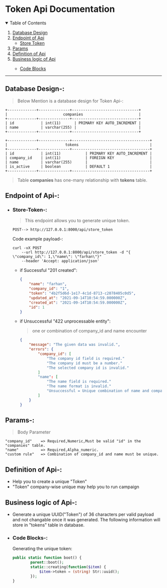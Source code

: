 #  Token Api Documentation


<!-- TABLE OF CONTENTS -->
<details open="open">
  <summary>Table of Contents</summary>

  <ol>
    <li>
      <a href="#database-design">Database Design</a>
    </li>
    <li>
      <a href="#endpoint-of-api">Endpoint of Api</a>
      <ul>
        <li><a href="#store-token">Store Token</a></li>
      </ul>
    </li>
    <li><a href="#params-:">Params</a></li>
    <li><a href="#definition-of-api">Definition of Api</a></li>
    <li><a href="#business-logic-of-api">Business logic of Api</a></li>
        <ul>
            <li><a href="#code-blocks">Code Blocks</a></li>
        </ul>
  </ol>
</details>

---

## Database Design-:
 > Below Mention is a database design for Token Api-:



```shell
+-------------+--------------+------------------------------+
|                         companies                         |
+-------------+--------------+------------------------------+
| id            | int(11)      | PRIMARY KEY AUTO_INCREMENT |
| name          | varchar(255) |                            |
+-------------+--------------+------------------------------+

+-------------+--------------+-----------------------------------+
|                          tokens                                |
+-------------+--------------+-----------------------------------+
| id            | int(11)           | PRIMARY KEY AUTO_INCREMENT |
| company_id    | int(11)           | FOREIGN KEY                |
| name          | varchar(255)      |                            |
| is_active     | boolean           | DEFAULT 1                  |
+-------------+--------------+-----------------------------------+
```

> Table **companies**  has one-many relationship with **tokens** table.


## Endpoint of Api-:

*   ### Store-Token-:
    > This endpoint allows you to generate unique token.

    ```curl
    POST--> http://127.0.0.1:8000/api/store_token
    ```

    Code example payload-:
    ```
    curl -vX POST 
        --url http://127.0.0.1:8000/api/store_token -d "{ \"company_id\": 1,\"name\": \"farhan\"}"
        --header 'Accept: application/json'
    ```

    
    * if Successful "201 created":
        ```json
        {
            "name": "farhan",
            "company_id": "1",
            "token": "4b2f5d6d-1e17-4c1d-8713-c2078405c0d5",
            "updated_at": "2021-09-14T10:54:59.000000Z",
            "created_at": "2021-09-14T10:54:59.000000Z",
            "id": 1
        }
        ```

    * if Unsuccessful "422 unprocessable entity":
        > one or combination of company_id and name encounter 


        ```json
        {
            "message": "The given data was invalid.",
            "errors": {
                "company_id": [
                    "The company id field is required."
                    "The company id must be a number."
                    "The selected company id is invalid."
                ]
                "name": [
                    "The name field is required."
                    "The name format is invalid."
                    "Unsuccessful = Unique combination of name and company_id already exists."
                ]
            }   
        }
        ```

## Params-:
> Body Parameter 
    
    
    "company_id"    => Required,Numeric,Must be valid "id" in the "companies" table.
    "name"          => Required,Alpha_numeric.
    "custom rule"   => Combination of company_id and name must be unique.


## Definition of Api-:
* Help you to create a unique "Token"
* "Token" company-wise unique may help you to run campaign

## Business logic of Api-:
* Generate a unique UUID("Token") of 36 characters per valid payload and not changable once it was generated. The following information will store in "tokens" table in database.
* ### Code Blocks-:
    Generating the unique token:
    ```php
    public static function boot() {
            parent::boot();
            static::creating(function($item) {
                $item->token = (string) Str::uuid();
            });
    }
    ```
